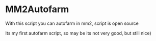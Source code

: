 # MM2Autofarm
With this script you can autofarm in mm2, script is open source

Its my first autofarm script, so may be its not very good, but still nice)
